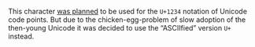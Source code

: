 This character [was
planned](http://unicode.org/mail-arch/unicode-ml/y2005-m11/0060.html) to be
used for the `U+1234` notation of Unicode code points. But due to the
chicken-egg-problem of slow adoption of the then-young Unicode it was decided
to use the “ASCIIfied” version `U+` instead.
